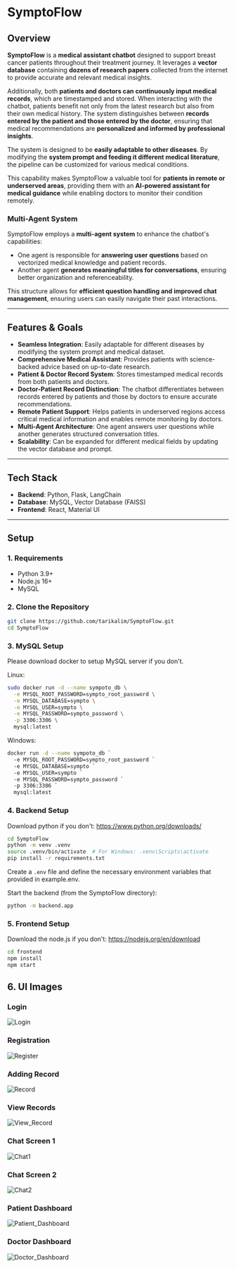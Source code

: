 # SymptoFlow

## Overview

**SymptoFlow** is a **medical assistant chatbot** designed to support breast cancer patients throughout their treatment
journey. It leverages a **vector database** containing **dozens of research papers** collected from the internet to
provide accurate and relevant medical insights.

Additionally, both **patients and doctors can continuously input medical records**, which are timestamped and stored.
When interacting with the chatbot, patients benefit not only from the latest research but also from their own medical
history. The system distinguishes between **records entered by the patient and those entered by the doctor**, ensuring
that medical recommendations are **personalized and informed by professional insights**.

The system is designed to be **easily adaptable to other diseases**. By modifying the **system prompt and feeding it
different medical literature**, the pipeline can be customized for various medical conditions.

This capability makes SymptoFlow a valuable tool for **patients in remote or underserved areas**, providing them with an
**AI-powered assistant for medical guidance** while enabling doctors to monitor their condition remotely.

### Multi-Agent System

SymptoFlow employs a **multi-agent system** to enhance the chatbot's capabilities:

- One agent is responsible for **answering user questions** based on vectorized medical knowledge and patient records.
- Another agent **generates meaningful titles for conversations**, ensuring better organization and referenceability.

This structure allows for **efficient question handling and improved chat management**, ensuring users can easily navigate their past interactions.

---

## Features & Goals

- **Seamless Integration**: Easily adaptable for different diseases by modifying the system prompt and medical dataset.
- **Comprehensive Medical Assistant**: Provides patients with science-backed advice based on up-to-date research.
- **Patient & Doctor Record System**: Stores timestamped medical records from both patients and doctors.
- **Doctor-Patient Record Distinction**: The chatbot differentiates between records entered by patients and those by
  doctors to ensure accurate recommendations.
- **Remote Patient Support**: Helps patients in underserved regions access critical medical information and enables
  remote monitoring by doctors.
- **Multi-Agent Architecture**: One agent answers user questions while another generates structured conversation titles.
- **Scalability**: Can be expanded for different medical fields by updating the vector database and prompt.

---

## Tech Stack

- **Backend**: Python, Flask, LangChain
- **Database**: MySQL, Vector Database (FAISS)
- **Frontend**: React, Material UI

---

## Setup

### 1. Requirements

- Python 3.9+
- Node.js 16+
- MySQL

### 2. Clone the Repository

```sh
git clone https://github.com/tarikalim/SymptoFlow.git
cd SymptoFlow
```

### 3. MySQL Setup

Please download docker to setup MySQL server if you don't.

Linux:

```sh
sudo docker run -d --name sympoto_db \
  -e MYSQL_ROOT_PASSWORD=sympto_root_password \
  -e MYSQL_DATABASE=sympto \
  -e MYSQL_USER=sympto \
  -e MYSQL_PASSWORD=sympto_password \
  -p 3306:3306 \
  mysql:latest
```
Windows:

```sh
docker run -d --name sympoto_db `
  -e MYSQL_ROOT_PASSWORD=sympto_root_password `
  -e MYSQL_DATABASE=sympto `
  -e MYSQL_USER=sympto `
  -e MYSQL_PASSWORD=sympto_password `
  -p 3306:3306 `
  mysql:latest
```

### 4. Backend Setup

Download python if you don't:
https://www.python.org/downloads/

```sh
cd SymptoFlow
python -m venv .venv
source .venv/bin/activate  # For Windows: .venv\Scripts\activate
pip install -r requirements.txt
```

Create a `.env` file and define the necessary environment variables that provided in example.env.

Start the backend (from the SymptoFlow directory):

```sh
python -m backend.app
```

### 5. Frontend Setup

Download the node.js if you don't:
https://nodejs.org/en/download

```sh
cd frontend
npm install
npm start
```

## 6. UI Images

### **Login**

![Login](images/login.png)

### **Registration**

![Register](images/register.png)

### **Adding Record**

![Record](images/add_record.png)

### **View Records**

![View_Record](images/records.png)

### **Chat Screen 1**

![Chat1](images/chat_screen1.png)

### **Chat Screen 2**

![Chat2](images/chat_screen2.png)

### **Patient Dashboard**

![Patient_Dashboard](images/patient_dashboard.png)

### **Doctor Dashboard**

![Doctor_Dashboard](images/doctor_dashboard.png)
